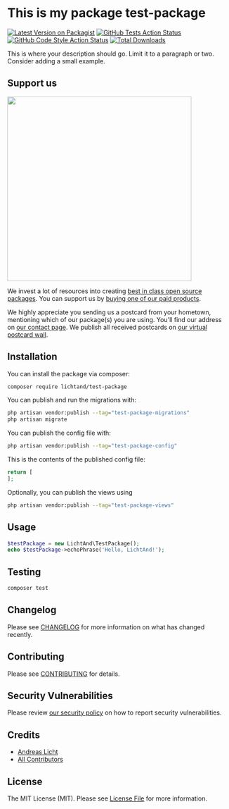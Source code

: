 # This is my package test-package

[![Latest Version on Packagist](https://img.shields.io/packagist/v/lichtand/test-package.svg?style=flat-square)](https://packagist.org/packages/lichtand/test-package)
[![GitHub Tests Action Status](https://img.shields.io/github/actions/workflow/status/lichtand/test-package/run-tests.yml?branch=main&label=tests&style=flat-square)](https://github.com/lichtand/test-package/actions?query=workflow%3Arun-tests+branch%3Amain)
[![GitHub Code Style Action Status](https://img.shields.io/github/actions/workflow/status/lichtand/test-package/fix-php-code-style-issues.yml?branch=main&label=code%20style&style=flat-square)](https://github.com/lichtand/test-package/actions?query=workflow%3A"Fix+PHP+code+style+issues"+branch%3Amain)
[![Total Downloads](https://img.shields.io/packagist/dt/lichtand/test-package.svg?style=flat-square)](https://packagist.org/packages/lichtand/test-package)

This is where your description should go. Limit it to a paragraph or two. Consider adding a small example.

## Support us

[<img src="https://github-ads.s3.eu-central-1.amazonaws.com/test-package.jpg?t=1" width="419px" />](https://spatie.be/github-ad-click/test-package)

We invest a lot of resources into creating [best in class open source packages](https://spatie.be/open-source). You can support us by [buying one of our paid products](https://spatie.be/open-source/support-us).

We highly appreciate you sending us a postcard from your hometown, mentioning which of our package(s) you are using. You'll find our address on [our contact page](https://spatie.be/about-us). We publish all received postcards on [our virtual postcard wall](https://spatie.be/open-source/postcards).

## Installation

You can install the package via composer:

```bash
composer require lichtand/test-package
```

You can publish and run the migrations with:

```bash
php artisan vendor:publish --tag="test-package-migrations"
php artisan migrate
```

You can publish the config file with:

```bash
php artisan vendor:publish --tag="test-package-config"
```

This is the contents of the published config file:

```php
return [
];
```

Optionally, you can publish the views using

```bash
php artisan vendor:publish --tag="test-package-views"
```

## Usage

```php
$testPackage = new LichtAnd\TestPackage();
echo $testPackage->echoPhrase('Hello, LichtAnd!');
```

## Testing

```bash
composer test
```

## Changelog

Please see [CHANGELOG](CHANGELOG.md) for more information on what has changed recently.

## Contributing

Please see [CONTRIBUTING](CONTRIBUTING.md) for details.

## Security Vulnerabilities

Please review [our security policy](../../security/policy) on how to report security vulnerabilities.

## Credits

- [Andreas Licht](https://github.com/LichtAnd)
- [All Contributors](../../contributors)

## License

The MIT License (MIT). Please see [License File](LICENSE.md) for more information.
